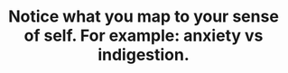---
title: "Notice what you map to your sense of self. For example: anxiety vs indigestion."
tags: self mindfulness
selfmaintain: true
selfmaintainorder: 4
---